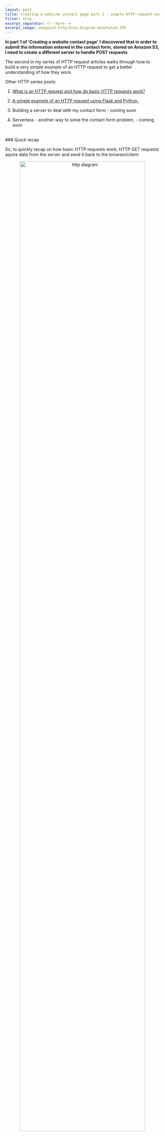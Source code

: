 ```yaml
---
layout: post
title: Creating a website contact page part 2 - simple HTTP request example
filter: http
excerpt_separator: <!--more-->
excerpt_image: images/4-http/http-diagram-annotated.JPG
---
```


**In part 1 of 'Creating a website contact page' I discovered that in order to submit the information entered in the contact form, stored on Amazon S3, I need to create a different server to handle POST requests**

The second in my series of HTTP request articles walks through how to build a very simple example of an HTTP request to get a better understanding of how they work.
<!--more-->

Other HTTP series posts:

1.	<a href="/2018/03/22/http_basics_part1_blog.html">What is an HTTP request and how do basic HTTP requests work?</a>

2. 	<a href="/2018/03/27/http_connection_blog_part2.html">A simple example of an HTTP request using Flask and Python.</a>

3. 	Building a server to deal with my contact form - coming soon

4. 	Serverless - another way to solve the contact form problem. - coming soon

<br>
### Quick recap

So, to quickly recap on how basic HTTP requests work; HTTP GET requests aquire data from the server and send it back to the browser/client:

<p align="center"><img src="/images/4-http/http-diagram-annotated.JPG"
     alt="http diagram" width="90%" /></p>

1. A client (browser) submits an HTTP request for a resource (data) to a server (GET/ HTTP/1.1) over a TCP connection

2. The server returns a response to the client

3. The response contains status information about the request and may contain the requested content. Assuming the data request is successful it responds with a message to say "I understand, here is your requested data" (HTTP/1.1 200 OK) along with the requested data. 

<br>
### Creating a virtual environment and installing Flask

In order to build an example of an HTTP request it is a good idea to create an isolated Python development environment to work in. This will keep it separate from any other libraries already installed. The environment can then be kept for further development work or easily deleted. Creating this local environment is like a little bubble of programmes and files separated away from the rest of the computer.

I created a virtual environment using the 'venv' module and installed Flask, a microframework for Python which I used to facilitate HTTP requests.

Steps on the command line:

<p align="center"><img src="/images/4-http/createdir.png"
     alt="command line creating virtual environment" width="80%" /></p>	

Navigate to where you want to create the directory:

	me$ cd /Documents

Create a virtual environment (a directory) and give it a name e.g.'test-server':

	me$ python3 -m venv test-server

<p align="center"><img src="/images/4-http/createdir-explained.png"
     alt="creating virtual environment explained" width="70%" /></p>

This runs the module 'venv' (virtual environment) with the parameter test-server, which creates a directory called 'test-server'.

Then, to activate the virtual environment in the command line:

	me$ source test-server/bin/activate

This changes the prompt to: (virtualenvironment-name) $

<p align="center"><img src="/images/4-http/prompt-name.png"
     alt="prompt name change" width="70%" /></p>

Then install Flask and all it’s dependencies within the virtual environment:

	(test-server) $ pip install flask

<p align="center"><img src="/images/4-http/flaskdownload.png" alt="command to download flask" width="70%" /></p>

<br>
### Using Flask

To set up Flask simply follow these steps which can be found on the <a href="http://flask.pocoo.org/">Flask site</a>:  

Firstly, create a Python file - I called mine test-python.py - containing the following:

<p align="center"><img src="/images/4-http/python-file.png"
     alt="Python code closeup" width="70%" /></p>

Then create a file containing shell script - I called mine test-shellscsript.sh - containing the file name for your Python file:

<p align="center"><img src="/images/4-http/shell-script.png"
     alt="shell script closeup" width="70%" /></p>

<br>
### Opening a port to listen for an HTTP request

In order for our application to be able to listen for an HTTP request it needs to be bound to an open port. The next steps are how I did this.

Making sure you are in the test-server directory, run the shell script file:

	(test-server) me$ cd test-server
	(test-server) me$ test-shellscript.sh

The first time I did this it came back with an error: 

	-bash: test-shellscript.sh: command not found

This is something I am getting familiar with now and it is often caused by file permissions. I checked the permissions of the files within the test-server directory to see if the shell file was executable:

	(test-server) me$ ls -al

<p align="center"><img src="/images/4-http/nonexecutable-permissions.png"
     alt="code to show permissions" width="80%" /></p>

From the output for the test-shellscript.sh file you can see it is not executable as there would be an 'x' in the permissions.

In order to change the access permissions of the shell script file I ran this code:

	(test-server) me$ chmod +x test-shellscript.sh

The output below now shows an 'x' for root, user and global permissions, meaning they are all executable:

<p align="center"><img src="/images/4-http/executable-permissions-closeup.png"
     alt="code to show permissions" width="80%" /></p>

I ran the file again but got the same error!: 

	(test-server) me$ test-shellscript.sh

	-bash: test-shellscript.sh: command not found

The reason for this is that to run a programme in the shell it looks in the PATH for executables. For instance when you type the 'ls' command into bash it looks in the path of directories, finds the programme called 'ls' that lives in usr/bin and runs it. You can see the paths bash searches using the command:
	
	echo $PATH

<p align="center"><img src="/images/4-http/path.png"
     alt="how to use path" width="80%" /></p>

As you can see the virtual server directory (test-server) is not listed in PATH. Unless I add the test-server directory to PATH or tell bash where to run the shell script from i.e. the test-server, it will come back with an error as bash will not be able to find it.

I chose to run the shell 'test-shellscript.sh' by telling bash where to find it i.e. the directory I am currently in. To do this I just added './' before the command:

	(test-server) me$ ./test-shellscript.sh 

This time the shell script ran without any errors, executing the Python file and binding the application to a port. At this point the port is open, listening for an HTTP request.

<br>
### Making an HTTP request using curl

The next step is to make an HTTP request using curl to the port in a new terminal window:

	me$ curl 127.0.0.1:5000 --verbose

This sends an HTTP request over the port. The Python script runs and sends back “Hello World”. 

This can be seen in the graphic below:
1. Run the shell script. This opens a port and the server is ready and waiting for an HTTP request.
2. In another bash window (representing the client) we send an HTTP GET request to the open port using curl.
3. The Python script is run on the server...
4. ...which sends over the 'Hello World' response.

<p align="center"><img src="/images/4-http/server-running-hello.png"
     alt="the two sides of the GET request in bash" width="80%" /></p>

The result of the request can be seen more easily in a browser using the IP address and port:

<p align="center"><img src="/images/4-http/browser-hello.png"
     alt="hello world in browser" width="80%" /></p>

My next HTTP post will walk through how I built a server to deal with my contact form.

